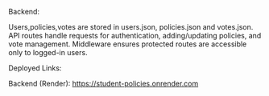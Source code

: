 Backend:

Users,policies,votes are stored in users.json, policies.json and votes.json.
API routes handle requests for authentication, adding/updating policies, and vote management.
Middleware ensures protected routes are accessible only to logged-in users.

Deployed Links:

Backend (Render): https://student-policies.onrender.com

